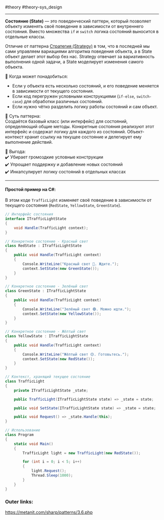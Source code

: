 #theory #theory-sys_design
 
---
**Состояние (State)** — это поведенческий паттерн, который позволяет объекту изменять своё поведение в зависимости от внутреннего состояния. Вместо множества `if` и `switch` логика состояний выносится в отдельные классы.

Отличие от паттерна [Стратегия (Strategy)](2.%20Theory/Программирование/9.%20Паттерны/Проектирование/Поведенческие/Стратегия%20(Strategy).md) в том, что в последней мы сами управляем вариациями алгоритма поведения объекта, а в State объект делает этот выбор без нас. Strategy отвечает за вариативность выполнения одной задачи, а State моделирует изменения самого объекта.

📌 Когда может понадобиться:  
- Если у объекта есть несколько состояний, и его поведение меняется в зависимости от текущего состояния.  
- Если код перегружен условными конструкциями (`if-else`, `switch-case`) для обработки различных состояний.  
- Если нужно чётко разделить логику работы состояний и сам объект.

📌 Суть паттерна:  
Создаётся базовый класс (или интерфейс) для состояний, определяющий общие методы. Конкретные состояния реализуют этот интерфейс и содержат логику для каждого из состояний. Объект-контекст хранит ссылку на текущее состояние и делегирует ему выполнение действий.

📌 Выгода:  
✔️ Убирает громоздкие условные конструкции  
✔️ Упрощает поддержку и добавление новых состояний  
✔️ Инкапсулирует логику состояний в отдельных классах  

---
#### Простой пример на C#:
В этом коде `TrafficLight` изменяет своё поведение в зависимости от текущего состояния (`RedState`, `YellowState`, `GreenState`).

```csharp
// Интерфейс состояния
interface ITrafficLightState
{
    void Handle(TrafficLight context);
}

// Конкретное состояние - Красный свет
class RedState : ITrafficLightState
{
    public void Handle(TrafficLight context)
    {
        Console.WriteLine("Красный свет 🔴. Ждите.");
        context.SetState(new GreenState());
    }
}

// Конкретное состояние - Зелёный свет
class GreenState : ITrafficLightState
{
    public void Handle(TrafficLight context)
    {
        Console.WriteLine("Зелёный свет 🟢. Можно идти.");
        context.SetState(new YellowState());
    }
}

// Конкретное состояние - Жёлтый свет
class YellowState : ITrafficLightState
{
    public void Handle(TrafficLight context)
    {
        Console.WriteLine("Жёлтый свет 🟡. Готовьтесь.");
        context.SetState(new RedState());
    }
}

// Контекст, хранящий текущее состояние
class TrafficLight
{
    private ITrafficLightState _state;

    public TrafficLight(ITrafficLightState state) => _state = state;

    public void SetState(ITrafficLightState state) => _state = state;

    public void Request() => _state.Handle(this);
}

// Использование
class Program
{
    static void Main()
    {
        TrafficLight light = new TrafficLight(new RedState());

        for (int i = 0; i < 5; i++)
        {
            light.Request();
            Thread.Sleep(1000);
        }
    }
}
````

### Outer links:
https://metanit.com/sharp/patterns/3.6.php
